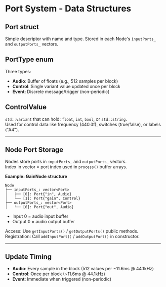 # Port System - Data Structures

## Port struct
Simple descriptor with name and type. Stored in each Node's `inputPorts_` and `outputPorts_` vectors.

## PortType enum
Three types:
- **Audio**: Buffer of floats (e.g., 512 samples per block)
- **Control**: Single variant value updated once per block
- **Event**: Discrete message/trigger (non-periodic)

## ControlValue
`std::variant` that can hold: `float`, `int`, `bool`, or `std::string`.  
Used for control data like frequency (440.0f), switches (true/false), or labels ("A4").

---

## Node Port Storage
Nodes store ports in `inputPorts_` and `outputPorts_` vectors.  
Index in vector = port index used in `process()` buffer arrays.

**Example: GainNode structure**
```
Node
├── inputPorts_: vector<Port>
│   ├── [0]: Port{"in", Audio}
│   └── [1]: Port{"gain", Control}
├── outputPorts_: vector<Port>
│   └── [0]: Port{"out", Audio}
```

- Input 0 = audio input buffer
- Output 0 = audio output buffer

Access: Use `getInputPorts()` / `getOutputPorts()` public methods.  
Registration: Call `addInputPort()` / `addOutputPort()` in constructor.

---

## Update Timing
- **Audio**: Every sample in the block (512 values per ~11.6ms @ 44.1kHz)
- **Control**: Once per block (~11.6ms @ 44.1kHz)
- **Event**: Immediate when triggered (non-periodic)
